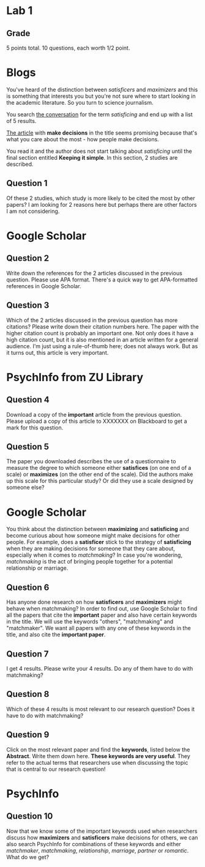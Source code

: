 # Lab 1
## Grade
5 points total.
10 questions, each worth 1/2 point.

# Blogs
You've heard of the distinction between *satisficers* and *maximizers* and this is something that interests you but you're not sure where to start looking in the academic literature. So you turn to science journalism.

You search [the conversation](https://theconversation.com/ca/) for the term *satisficing* and end up with a list of 5 results.

[The article](https://theconversation.com/how-ageing-affects-the-way-we-make-decisions-58607) with **make decisions** in the title seems promising because that's what you care about the most - how people make decisions.

You read it and the author does not start talking about *satisficing* until the final section entitled **Keeping it simple**. In this section, 2 studies are described.

## Question 1
Of these 2 studies, which study is more likely to be cited the most by other papers? I am looking for 2 reasons here but perhaps there are other factors I am not considering.

# Google Scholar
## Question 2
Write down the references for the 2 articles discussed in the previous question. Please use APA format. There's a quick way to get APA-formatted references in Google Scholar.

## Question 3
Which of the 2 articles discussed in the previous question has more citations? Please write down their citation numbers here. The paper with the higher citation count is probably an important one. Not only does it have a high citation count, but it is also mentioned in an article written for a general audience. I'm just using a rule-of-thumb here; does not always work. But as it turns out, this article is very important.

# PsychInfo from ZU Library
## Question 4
Download a copy of the **important** article from the previous question. Please upload a copy of this article to XXXXXXX on Blackboard to get a mark for this question.

## Question 5
The paper you downloaded describes the use of a questionnaire to measure the degree to which someone either **satisfices** (on one end of a scale) or **maximizes** (on the other end of the scale). Did the authors make up this scale for this particular study? Or did they use a scale designed by someone else?

# Google Scholar
You think about the distinction between **maximizing** and **satisficing** and become curious about how someone might make decisions for other people. For example, does a **satisficer** stick to the strategy of **satisficing** when they are making decisions for someone that they care about, especially when it comes to *matchmaking*? In case you're wondering, *matchmaking* is the act of bringing people together for a potential relationship or marriage.

## Question 6
Has anyone done research on how **satisficers** and **maximizers** might behave when matchmaking? In order to find out, use Google Scholar to find all the papers that cite the **important** paper and also have certain keywords in the title. We will use the keywords "others", "matchmaking" and "matchmaker". We want all papers with any one of these keywords in the title, and also cite the **important paper**.

## Question 7
I get 4 results. Please write your 4 results. Do any of them have to do with matchmaking?

## Question 8
Which of these 4 results is most relevant to our research question? Does it have to do with matchmaking?

## Question 9
Click on the most relevant paper and find the **keywords**, listed below the **Abstract**. Write them down here. **These keywords are very useful**. They refer to the actual terms that researchers use when discussing the topic that is central to our research question!

# PsychInfo
## Question 10
Now that we know some of the important keywords used when researchers discuss how **maximizers** and **satisficers** make decisions for others, we can also search PsychInfo for combinations of these keywords and either *matchmaker*, *matchmaking*, *relationship*, *marriage*, *partner* or *romantic*. What do we get?
